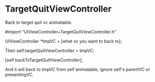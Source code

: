 # TargetQuitViewController
Back to target quit vc animatable.

#import "UIViewController+TargetQuitViewController.h"

UIViewController *tmpVC = [what vc you want to back to]; 

Then self.targetQuitViewController = tmpVC; 

[self backToTargetQuitViewController]; 

And it will back to tmpVC from self animatable, ignore self's parentVC or presentingVC.
